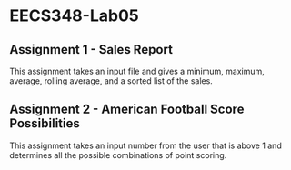 # EECS348-Lab05
## Assignment 1 - Sales Report
This assignment takes an input file and gives a minimum, maximum, average, rolling average, and a sorted list of the sales.

## Assignment 2 - American Football Score Possibilities
This assignment takes an input number from the user that is above 1 and determines all the possible combinations of point scoring.
